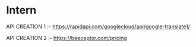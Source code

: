 # Intern

API CREATION 1 :- https://rapidapi.com/googlecloud/api/google-translate1/

API CREATION 2 :- https://beeceptor.com/pricing

